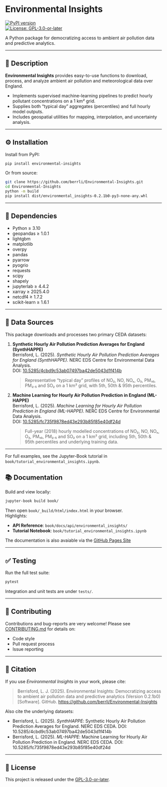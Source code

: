 # Environmental Insights

[![PyPI version](https://img.shields.io/pypi/v/environmental-insights)](https://pypi.org/project/environmental-insights)  
[![License: GPL-3.0-or-later](https://img.shields.io/badge/License-GPLv3+-blue)](LICENSE)

A Python package for democratizing access to ambient air pollution data and predictive analytics.

---

## 📖 Description

**Environmental Insights** provides easy-to-use functions to download, process, and analyze ambient air pollution and meteorological data over England.  
- Implements supervised machine-learning pipelines to predict hourly pollutant concentrations on a 1 km² grid.  
- Supplies both “typical day” aggregates (percentiles) and full hourly model outputs.  
- Includes geospatial utilities for mapping, interpolation, and uncertainty analysis.

---

## ⚙️ Installation

Install from PyPI:

```bash
pip install environmental-insights
```

Or from source:

```bash
git clone https://github.com/berrli/Environmental-Insights.git
cd Environmental-Insights
python -m build
pip install dist/environmental_insights-0.2.1b0-py3-none-any.whl
```

---

## 🔗 Dependencies

- Python ≥ 3.10  
- geopandas ≥ 1.0.1  
- lightgbm  
- matplotlib  
- overpy  
- pandas  
- pyarrow  
- pyogrio  
- requests  
- scipy  
- shapely  
- jupyterlab ≥ 4.4.2  
- xarray ≥ 2025.4.0  
- netcdf4 ≥ 1.7.2  
- scikit-learn ≥ 1.6.1  

---

## 📂 Data Sources

This package downloads and processes two primary CEDA datasets:

1. **Synthetic Hourly Air Pollution Prediction Averages for England (SynthHAPPE)**  
   Berrisford, L. (2025). *Synthetic Hourly Air Pollution Prediction Averages for England (SynthHAPPE).* NERC EDS Centre for Environmental Data Analysis.  
   DOI: [10.5285/4cbd9c53ab07497ba42de5043d1f414b](https://dx.doi.org/10.5285/4cbd9c53ab07497ba42de5043d1f414b)  
   > Representative “typical day” profiles of NO₂, NO, NOₓ, O₃, PM₁₀, PM₂.₅ and SO₂ on a 1 km² grid, with 5th, 50th & 95th percentiles.

2. **Machine Learning for Hourly Air Pollution Prediction in England (ML-HAPPE)**  
   Berrisford, L. (2025). *Machine Learning for Hourly Air Pollution Prediction in England (ML-HAPPE).* NERC EDS Centre for Environmental Data Analysis.  
   DOI: [10.5285/fc735f9878ed43e293b85f85e40df24d](https://dx.doi.org/10.5285/fc735f9878ed43e293b85f85e40df24d)  
   > Full-year (2018) hourly modelled concentrations of NO₂, NO, NOₓ, O₃, PM₁₀, PM₂.₅ and SO₂ on a 1 km² grid, including 5th, 50th & 95th percentiles and underlying training data.

---

For full examples, see the Jupyter-Book tutorial in `book/tutorial_environmental_insights.ipynb`.

## 📚 Documentation

Build and view locally:

```bash
jupyter-book build book/
```

Then open `book/_build/html/index.html` in your browser.  
Highlights:

- **API Reference**: `book/docs/api/environmental_insights/`  
- **Tutorial Notebook**: `book/tutorial_environmental_insights.ipynb`

The documentation is also avaiable via the [GitHub Pages Site](https://berrli.github.io/Environmental-Insights/home_page.html)

---

## ✅ Testing

Run the full test suite:

```bash
pytest
```

Integration and unit tests are under `tests/`.

---

## 🤝 Contributing

Contributions and bug-reports are very welcome! Please see [CONTRIBUTING.md](CONTRIBUTING.md) for details on:

- Code style  
- Pull request process  
- Issue reporting  

---

## 📑 Citation

If you use *Environmental Insights* in your work, please cite:

> Berrisford, L. J. (2025). Environmental Insights: Democratizing access to ambient air pollution data and predictive analytics (Version 0.2.1b0) [Software]. GitHub. https://github.com/berrli/Environmental-Insights  

Also cite the underlying datasets:

- Berrisford, L. (2025). *SynthHAPPE*: Synthetic Hourly Air Pollution Prediction Averages for England. NERC EDS CEDA. DOI: 10.5285/4cbd9c53ab07497ba42de5043d1f414b  
- Berrisford, L. (2025). *ML-HAPPE*: Machine Learning for Hourly Air Pollution Prediction in England. NERC EDS CEDA. DOI: 10.5285/fc735f9878ed43e293b85f85e40df24d  

---

## 📜 License

This project is released under the [GPL-3.0-or-later](LICENSE).  